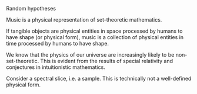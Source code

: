 Random hypotheses

Music is a physical representation of set-theoretic mathematics.

If tangible objects are physical entities in space processed by humans to have shape (or physical form), music is a collection of physical entities in time processed by humans to have shape.

We know that the physics of our universe are increasingly likely to be non-set-theoretic. This is evident from the results of special relativity and conjectures in intuitionistic mathematics.

Consider a spectral slice, i.e. a sample. This is technically not a well-defined physical form.


